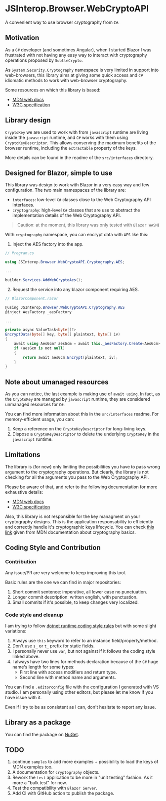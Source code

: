 # JSInterop.Browser.WebCryptoAPI

A convenient way to use browser cryptography from `C#`.

## Motivation

As a `C#` developer (and sometimes Angular), when I started Blazor I was frustrated with not having
any easy way to interact with cryptography operations proposed by `SubtleCrypto`.

As `System.Security.Cryptography` namespace is very limited in support into web-browsers,
this library aims at giving some quick access and `C#` idiomatic methods to work with
web-browser cryptography.

Some resources on which this library is based:
* [MDN web docs](https://developer.mozilla.org/en-US/docs/Web/API/Web_Crypto_API)
* [W3C specification](https://w3c.github.io/webcrypto/)


## Library design

`CryptoKey` we are used to work with from `javascript` runtime are living inside
the `javascript` runtime, and `C#` works with them using `CryptoKeyDescriptor`.
This allows conserving the maximum benefits of the browser runtime, including
the `extractable` property of the keys.

More details can be found in the readme of the `src/interfaces` directory.


## Designed for Blazor, simple to use

This library was design to work with Blazor in a very easy way and few configuration.
The two main namespaces of the library are:

* `interfaces`: low-level `C#` classes close to the Web Cryptography API interfaces.
* `cryptography`: high-level `C#` classes that are use to abstract the implementation details of the Web Cryptography API.

> Caution: at the moment, this library was only tested with `Blazor WASM`)

With `cryptography` namespace, you can encrypt data with `AES` like this:

1. Inject the AES factory into the app.
```csharp
// Program.cs

using JSInterop.Browser.WebCryptoAPI.Cryptography.AES;

...

builder.Services.AddWebCryptoAes();
```

2. Request the service into any blazor component requiring AES.
```csharp
// BlazorComponent.razor

@using JSInterop.Browser.WebCryptoAPI.Cryptography.AES
@inject AesFactory _aesFactory

...

private async ValueTask<byte[]?>
EncryptData(byte[] key, byte[] plaintext, byte[] iv)
{
    await using AesGcm? aesGcm = await this._aesFactory.Create<AesGcm>(key);
    if (aesGcm is not null)
    {
        return await aesGcm.Encrypt(plaintext, iv);
    }
}
```


## Note about umanaged resources

As you can notice, the last example is making use of `await using`.
In fact, as the `CryptoKey` are managed by `javascript` runtime,
they are considered unmanaged resources for `C#`.

You can find more information about this in the `src/interfaces` readme.
For memory-efficient usage, you can:

1. Keep a reference on the `CryptoKeyDescriptor` for long-living keys.
2. Dispose a `CryptoKeyDescriptor` to delete the underlying `CryptoKey` in the `javascript` runtime.


## Limitations

The library is (for now) only limiting the possibilities you have to pass wrong argument
to the cryptography operations. But clearly, the library is not checking for
all the arguments you pass to the Web Cryptography API.

Please be aware of that, and refer to the following documentation for more exhaustive details:
* [MDN web docs](https://developer.mozilla.org/en-US/docs/Web/API/Web_Crypto_API)
* [W3C specification](https://w3c.github.io/webcrypto/)

Also, this library is not responsible for the key managment on your cryptography designs.
This is the application responsability to efficiently and correctly handle it's cryptographic keys lifecycle.
You can check [this link](https://www.crypto101.io/) given from MDN documentation about cryptography basics.


## Coding Style and Contribution

### Contribution
Any issue/PR are very welcome to keep improving this tool.

Basic rules are the one we can find in major repositories:
1. Short commit sentence: imperative, all lower case no punctuation.
2. Longer commit description: written english, with punctuation.
3. Small commits if it's possible, to keep changes very localized.

### Code style and cleanup
I am trying to follow [dotnet runtime coding style rules](https://github.com/dotnet/runtime/blob/main/docs/coding-guidelines/coding-style.md)
but with some slight variations:

1. Always use `this` keyword to refer to an instance field/property/method.
2. Don't use `s_` or `t_` prefix for static fields.
3. I personally never use `var`, but not against if it follows the coding style linked above.
4. I always have two lines for methods declaration because of the `C#` huge name's length for some types:  
    * First line with access modifiers and return type.
    * Second line with method name and arguments.  

You can find a `.editorconfig` file with the configuration I generated with VS studio.
I am personally using other editors, but please let me know if you have issue with it.

Even if I try to be as consistent as I can, don't hesitate to report any issue.

## Library as a package

You can find the package on [NuGet](https://www.nuget.org/packages/JSInterop.Browser.WebCryptoAPI/).


## TODO

1. continue `samples` to add more examples + possibility to load the keys of MDN examples too.
2. A documentation for `cryptography` objects.
3. Rework the `test` application to be more in "unit testing" fashion. As it more a "bulk test" for now.
4. Test the compatibility with `Blazor Server`.
5. Add CI with GitHub action to publish the package.
